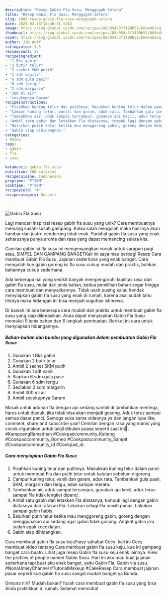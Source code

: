 ```yaml
---
description: "Resep Gabin Fla Susu, Menggugah Selera"
title: "Resep Gabin Fla Susu, Menggugah Selera"
slug: 1685-resep-gabin-fla-susu-menggugah-selera
date: 2021-03-16T18:46:35.576Z
image: https://img-global.cpcdn.com/recipes/88c054c3f3199b51/680x482cq70/gabin-fla-susu-foto-resep-utama.jpg
thumbnail: https://img-global.cpcdn.com/recipes/88c054c3f3199b51/680x482cq70/gabin-fla-susu-foto-resep-utama.jpg
cover: https://img-global.cpcdn.com/recipes/88c054c3f3199b51/680x482cq70/gabin-fla-susu-foto-resep-utama.jpg
author: Jim Huff
ratingvalue: 3.5
reviewcount: 13
recipeingredient:
- "1 Bks gabin"
- "2 butir telur"
- "2 sachet SKM putih"
- "1 sdt vanili"
- "6 sdm gula pasir"
- "6 sdm terigu"
- "2 sdm margarin"
- "300 ml air"
- "secukupnya Garam"
recipeinstructions:
- "Pisahkan kuning telur dan putihnya. Masukkan kuning telur dalam panci untuk membuat Fla dan putih telur untuk balutan sebelum digoreng."
- "Campur kuning telur, vanili dan garam, aduk rata. Tambahkan gula pasir, SKM, margarin dan terigu, aduk sampai merata."
- "Tambahkan air, aduk sampai tercampur, gunakan api kecil, aduk terus sampai Fla tidak lengket dipanci."
- "Ambil satu gabin dan letakkan Fla diatasnya, tumpuk lagi dengan gabin diatasnya dan ratakan Fla. Lakukan selagi Fla masih panas. Lakukan sampai gabin habis."
- "Balurkan putih telur ketika mau menggoreng gabin, goreng dengan menggunakan api sedang agar gabin tidak gosong. Angkat gabin jika sudah agak kecoklatan."
- "Gabin siap dihidangkan."
categories:
- Resep
tags:
- gabin
- fla
- susu

katakunci: gabin fla susu 
nutrition: 260 calories
recipecuisine: Indonesian
preptime: "PT10M"
cooktime: "PT39M"
recipeyield: "4"
recipecategory: Dessert

---
```



![Gabin Fla Susu](https://img-global.cpcdn.com/recipes/88c054c3f3199b51/680x482cq70/gabin-fla-susu-foto-resep-utama.jpg)

Lagi mencari inspirasi resep gabin fla susu yang unik? Cara membuatnya memang susah-susah gampang. Kalau salah mengolah maka hasilnya akan hambar dan justru cenderung tidak enak. Padahal gabin fla susu yang enak seharusnya punya aroma dan rasa yang dapat memancing selera kita.

Camilan gabin isi fla susu ini mengenyangkan cocok untuk sarapan pagi atau. SIMPEL DAN GAMPANG BANGETKali ini saya mau berbagi Resep Cara mambuat Gabin Fla Susu, Jajanan sederhana yang enak banget. Cara mengolah kue gabin goreng isi fla susu cukup mudah dan praktis, bahkan bahannya cukup sederhana.

Ada beberapa hal yang sedikit banyak mempengaruhi kualitas rasa dari gabin fla susu, mulai dari jenis bahan, kedua pemilihan bahan segar hingga cara membuat dan menyajikannya. Tidak usah pusing kalau hendak menyiapkan gabin fla susu yang enak di rumah, karena asal sudah tahu triknya maka hidangan ini bisa menjadi suguhan istimewa.


Di bawah ini ada beberapa cara mudah dan praktis untuk membuat gabin fla susu yang siap dikreasikan. Anda dapat menyiapkan Gabin Fla Susu memakai 9 jenis bahan dan 6 langkah pembuatan. Berikut ini cara untuk menyiapkan hidangannya.

<!--inarticleads1-->

##### Bahan-bahan dan bumbu yang digunakan dalam pembuatan Gabin Fla Susu:

1. Gunakan 1 Bks gabin
1. Gunakan 2 butir telur
1. Ambil 2 sachet SKM putih
1. Gunakan 1 sdt vanili
1. Siapkan 6 sdm gula pasir
1. Gunakan 6 sdm terigu
1. Sediakan 2 sdm margarin
1. Ambil 300 ml air
1. Ambil secukupnya Garam


Masak untuk adonan fla dengan api sedang sambil di tambahkan mentega, harus untuk diaduk, jika tidak bisa akan menjadi gosong. Aduk terus sampai semua dasar panci. Semoga suka sama videonya ya dan jangan lupa like, comment, share and subscribe yaa!! Cemilan dengan rasa yang manis yang cocok digunakan untuk takjil dibulan puasa seperti saat ini🥰. #KampoengRamadhan #Cookpadcommunity_Kalteng #Cookpadcommunity_Borneo #Cookpadcommunity_Sampit #Cookpadcommunity_id #Cookpad_id. 

<!--inarticleads2-->

##### Cara menyiapkan Gabin Fla Susu:

1. Pisahkan kuning telur dan putihnya. Masukkan kuning telur dalam panci untuk membuat Fla dan putih telur untuk balutan sebelum digoreng.
1. Campur kuning telur, vanili dan garam, aduk rata. Tambahkan gula pasir, SKM, margarin dan terigu, aduk sampai merata.
1. Tambahkan air, aduk sampai tercampur, gunakan api kecil, aduk terus sampai Fla tidak lengket dipanci.
1. Ambil satu gabin dan letakkan Fla diatasnya, tumpuk lagi dengan gabin diatasnya dan ratakan Fla. Lakukan selagi Fla masih panas. Lakukan sampai gabin habis.
1. Balurkan putih telur ketika mau menggoreng gabin, goreng dengan menggunakan api sedang agar gabin tidak gosong. Angkat gabin jika sudah agak kecoklatan.
1. Gabin siap dihidangkan.


Cara membuat gabin fla susu keju!hayy sahabat Cecy ️ kali ini Cecy membuat video tentang Cara membuat gabin fla susu keju. kue ini gampang banget cara buatn. Lihat juga resep Gabin fla susu keju enak lainnya. View the profiles of people named Gabin Susu. Hari ini aku mau buat jajanan sederhana tapi buat aku enak banget, yaitu Gabin Fla. Gabin vla susu. #NonaUmieyChannel #TutorialMakeup #CakeResep Cara membuat jajanan pasar seperti kue gabin fla susu sangat mudah banget ya Bunda. 

Gimana nih? Mudah bukan? Itulah cara membuat gabin fla susu yang bisa Anda praktikkan di rumah. Selamat mencoba!
